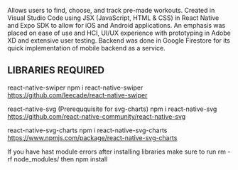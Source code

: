 Allows users to find, choose, and track pre-made workouts. Created in Visual Studio Code using JSX (JavaScript, HTML & CSS) in React Native and Expo SDK to allow for iOS and Android applications. An emphasis was placed on ease of use and HCI, UI/UX experience with prototyping in Adobe XD and extensive user testing. Backend was done in Google Firestore for its quick implementation of mobile backend as a service. 



LIBRARIES REQUIRED
------------------
  react-native-swiper
  npm i react-native-swiper
  https://github.com/leecade/react-native-swiper
  
  react-native-svg (Prereququisite for svg-charts)
  npm i react-native-svg
  https://github.com/react-native-community/react-native-svg
  
  react-native-svg-charts
  npm i react-native-svg-charts
  https://www.npmjs.com/package/react-native-svg-charts
  
 If you have hast module errors after installing libraries make sure to run rm -rf node_modules/
 then npm install

